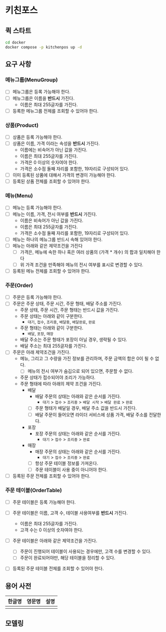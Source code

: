 # 키친포스

## 퀵 스타트

```sh
cd docker
docker compose -p kitchenpos up -d
```

## 요구 사항
### 메뉴그룹(MenuGroup)
- [ ] 메뉴그룹은 등록 가능해야 한다.
- [ ] 메뉴그룹은 이름을 **반드시** 가진다.
    - 이름은 최대 255글자를 가진다.
- [ ] 등록한 메뉴그룹 전체를 조회할 수 있어야 한다.
### 상품(Product)
- [ ] 상품은 등록 가능해야 한다.
- [ ] 상품은 이름, 가격 이라는 속성을 **반드시** 가진다.
    - 이름에는 비속어가 아닌 값을 가진다.
    - 이름은 최대 255글자를 가진다.
    - 가격은 0 이상의 숫자여야 한다.
    - 가격은 소수점 둘째 자리를 포함한, 19자리로 구성되어 있다.  
- [ ] 이미 등록된 상품에 대해서 가격의 변경이 가능해야 한다.
- [ ] 등록된 상품 전체를 조회할 수 있어야 한다.
### 메뉴(Menu)
- [ ] 메뉴는 등록 가능해야 한다.
- [ ] 메뉴는 이름, 가격, 전시 여부를 **반드시** 가진다.
  - 이름은 비속어가 아닌 값을 가진다.
  - 이름은 최대 255글자를 가진다.
  - 가격은 소수점 둘째 자리를 포함한, 19자리로 구성되어 있다.
- [ ] 메뉴는 하나의 메뉴그룹 반드시 속해 있어야 한다.
- [ ] 메뉴는 아래와 같은 제약조건을 가진다
  - [ ] 가격은, 메뉴에 속한 하나 혹은 여러 상품의 (가격 * 개수) 의 합과 일치해야 한다 
  - [ ] 위 가격 조건을 만족해야 메뉴의 전시 여부를 표시로 변경할 수 있다.
- [ ] 등록된 메뉴 전체를 조회할 수 있어야 한다.
### 주문(Order)
- [ ] 주문은 등록 가능해야 한다.
- [ ] 주문은 주문 상태, 주문 시간, 주문 형태, 배달 주소를 가진다.
  - 주문 상태, 주문 시간, 주문 형태는 반드시 값을 가진다.
  - 주문 상태는 아래와 같이 구분한다.
    - `대기`, `접수`, `조리중`, `배달중`, `배달완료`, `완료`
  - 주문 형태는 아래와 같이 구분한다.
    - `배달`, `포장`, `매장`
  - 배달 주소는 주문 형태가 포장이 아닐 경우, 생략될 수 있다.
  - 배달 주소는 최대 255글자를 가진다.
- [ ] 주문은 아래 제약조건을 가진다.
  - 메뉴, 그리고 그 수량을 가진 정보를 관리하며, 주문 금액의 합은 0이 될 수 없다.
    - [ ] 메뉴의 전시 여부가 숨김으로 되어 있으면, 주문할 수 없다.
  - 주문 상태가 접수되어야 조리가 가능하다.
  - 주문 형태에 따라 아래의 제약 조건을 가진다.
    - 배달
      - 배달 주문의 상태는 아래와 같은 순서를 가진다.
        - `대기` > `접수` > `조리중` > `배달 시작` > `배달 완료` > `완료`
      - [ ] 주문 형태가 배달일 경우, 배달 주소 값을 반드시 가진다.
      - [ ] 배달 주문이 들어오면 라이더 서비스에 상품 가격, 배달 주소를 전달한다.
    - 포장
      - 포장 주문의 상태는 아래와 같은 순서를 가진다.
        - `대기` > `접수` > `조리중` > `완료`
    - 매장
      - 매장 주문의 상태는 아래와 같은 순서를 가진다.
        - `대기` > `접수` > `조리중` > `완료`
      - [ ] 항상 주문 테이블 정보를 가져온다.
      - [ ] 주문 테이블이 사용 중이 아니어야 한다.
- [ ] 등록된 주문 전체를 조회할 수 있어야 한다.
### 주문 테이블(OrderTable)
- [ ] 주문 테이블은 등록 가능해야 한다.
- [ ] 주문 테이블은 이름, 고객 수, 테이블 사용여부를 **반드시** 가진다.
  - 이름은 최대 255글자를 가진다.
  - 고객 수는 0 이상의 숫자여야 한다.
- [ ] 주문 테이블은 아래와 같은 제약조건을 가진다.
  - [ ] 주문이 진행되어 테이블이 사용되는 경우에만, 고객 수를 변경할 수 있다.
  - [ ] 주문이 완료되어야만, 해당 테이블을 정리할 수 있다.
- [ ] 등록된 주문 테이블 전체를 조회할 수 있어야 한다. 


## 용어 사전

| 한글명 | 영문명 | 설명 |
| --- | --- | --- |
|  |  |  |

## 모델링

